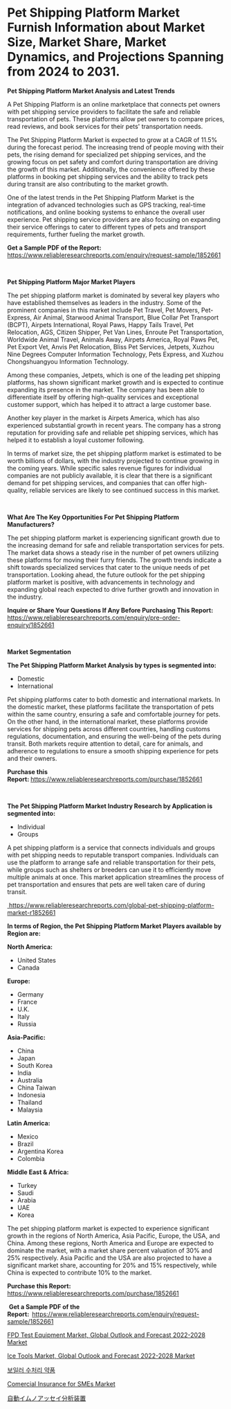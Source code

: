<p><h1>Pet Shipping Platform Market Furnish Information about Market Size, Market Share, Market Dynamics, and Projections Spanning from 2024 to 2031.</h1></p><p><strong>Pet Shipping Platform Market Analysis and Latest Trends</strong></p>
<p><p>A Pet Shipping Platform is an online marketplace that connects pet owners with pet shipping service providers to facilitate the safe and reliable transportation of pets. These platforms allow pet owners to compare prices, read reviews, and book services for their pets' transportation needs.</p><p>The Pet Shipping Platform Market is expected to grow at a CAGR of 11.5% during the forecast period. The increasing trend of people moving with their pets, the rising demand for specialized pet shipping services, and the growing focus on pet safety and comfort during transportation are driving the growth of this market. Additionally, the convenience offered by these platforms in booking pet shipping services and the ability to track pets during transit are also contributing to the market growth.</p><p>One of the latest trends in the Pet Shipping Platform Market is the integration of advanced technologies such as GPS tracking, real-time notifications, and online booking systems to enhance the overall user experience. Pet shipping service providers are also focusing on expanding their service offerings to cater to different types of pets and transport requirements, further fueling the market growth.</p></p>
<p><strong>Get a Sample PDF of the Report:&nbsp;</strong> <a href="https://www.reliableresearchreports.com/enquiry/request-sample/1852661">https://www.reliableresearchreports.com/enquiry/request-sample/1852661</a></p>
<p>&nbsp;</p>
<p><strong>Pet Shipping Platform Major Market Players</strong></p>
<p><p>The pet shipping platform market is dominated by several key players who have established themselves as leaders in the industry. Some of the prominent companies in this market include Pet Travel, Pet Movers, Pet-Express, Air Animal, Starwood Animal Transport, Blue Collar Pet Transport (BCPT), Airpets International, Royal Paws, Happy Tails Travel, Pet Relocation, AGS, Citizen Shipper, Pet Van Lines, Enroute Pet Transportation, Worldwide Animal Travel, Animals Away, Airpets America, Royal Paws Pet, Pet Export Vet, Anvis Pet Relocation, Bliss Pet Services, Jetpets, Xuzhou Nine Degrees Computer Information Technology, Pets Express, and Xuzhou Chongshuangyou Information Technology. </p><p>Among these companies, Jetpets, which is one of the leading pet shipping platforms, has shown significant market growth and is expected to continue expanding its presence in the market. The company has been able to differentiate itself by offering high-quality services and exceptional customer support, which has helped it to attract a large customer base.</p><p>Another key player in the market is Airpets America, which has also experienced substantial growth in recent years. The company has a strong reputation for providing safe and reliable pet shipping services, which has helped it to establish a loyal customer following.</p><p>In terms of market size, the pet shipping platform market is estimated to be worth billions of dollars, with the industry projected to continue growing in the coming years. While specific sales revenue figures for individual companies are not publicly available, it is clear that there is a significant demand for pet shipping services, and companies that can offer high-quality, reliable services are likely to see continued success in this market.</p></p>
<p>&nbsp;</p>
<p><strong>What Are The Key Opportunities For Pet Shipping Platform Manufacturers?</strong></p>
<p><p>The pet shipping platform market is experiencing significant growth due to the increasing demand for safe and reliable transportation services for pets. The market data shows a steady rise in the number of pet owners utilizing these platforms for moving their furry friends. The growth trends indicate a shift towards specialized services that cater to the unique needs of pet transportation. Looking ahead, the future outlook for the pet shipping platform market is positive, with advancements in technology and expanding global reach expected to drive further growth and innovation in the industry.</p></p>
<p><strong>Inquire or Share Your Questions If Any Before Purchasing This Report:</strong> <a href="https://www.reliableresearchreports.com/enquiry/pre-order-enquiry/1852661">https://www.reliableresearchreports.com/enquiry/pre-order-enquiry/1852661</a></p>
<p>&nbsp;</p>
<p><strong>Market Segmentation</strong></p>
<p><strong>The Pet Shipping Platform Market Analysis by types is segmented into:</strong></p>
<p><ul><li>Domestic</li><li>International</li></ul></p>
<p><p>Pet shipping platforms cater to both domestic and international markets. In the domestic market, these platforms facilitate the transportation of pets within the same country, ensuring a safe and comfortable journey for pets. On the other hand, in the international market, these platforms provide services for shipping pets across different countries, handling customs regulations, documentation, and ensuring the well-being of the pets during transit. Both markets require attention to detail, care for animals, and adherence to regulations to ensure a smooth shipping experience for pets and their owners.</p></p>
<p><strong>Purchase this Report:&nbsp;</strong><a href="https://www.reliableresearchreports.com/purchase/1852661">https://www.reliableresearchreports.com/purchase/1852661</a></p>
<p>&nbsp;</p>
<p><strong>The Pet Shipping Platform Market Industry Research by Application is segmented into:</strong></p>
<p><ul><li>Individual</li><li>Groups</li></ul></p>
<p><p>A pet shipping platform is a service that connects individuals and groups with pet shipping needs to reputable transport companies. Individuals can use the platform to arrange safe and reliable transportation for their pets, while groups such as shelters or breeders can use it to efficiently move multiple animals at once. This market application streamlines the process of pet transportation and ensures that pets are well taken care of during transit.</p></p>
<p><a href="https://www.reliableresearchreports.com/global-pet-shipping-platform-market-r1852661">&nbsp;https://www.reliableresearchreports.com/global-pet-shipping-platform-market-r1852661</a></p>
<p><strong>In terms of Region, the Pet Shipping Platform Market Players available by Region are:</strong></p>
<p>
    <p> <strong> North America: </strong>
        <ul>
            <li>United States</li>
            <li>Canada</li>
        </ul>
        </p> 
    <p> <strong> Europe: </strong>
        <ul>
            <li>Germany</li>
            <li>France</li>
            <li>U.K.</li>
            <li>Italy</li>
            <li>Russia</li>
        </ul>
        </p> 
    <p> <strong> Asia-Pacific: </strong>
        <ul>
            <li>China</li>
            <li>Japan</li>
            <li>South Korea</li>
            <li>India</li>
            <li>Australia</li>
            <li>China Taiwan</li>
            <li>Indonesia</li>
            <li>Thailand</li>
            <li>Malaysia</li>
        </ul>
        </p> 
    <p> <strong> Latin America: </strong>
        <ul>
            <li>Mexico</li>
            <li>Brazil</li>
            <li>Argentina Korea</li>
            <li>Colombia</li>
        </ul>
        </p> 
    <p> <strong> Middle East & Africa: </strong>
        <ul>
            <li>Turkey</li>
            <li>Saudi</li>
            <li>Arabia</li>
            <li>UAE</li>
            <li>Korea</li>
        </ul>
    </p>
    </p>
<p><p>The pet shipping platform market is expected to experience significant growth in the regions of North America, Asia Pacific, Europe, the USA, and China. Among these regions, North America and Europe are expected to dominate the market, with a market share percent valuation of 30% and 25% respectively. Asia Pacific and the USA are also projected to have a significant market share, accounting for 20% and 15% respectively, while China is expected to contribute 10% to the market.</p></p>
<p><strong>Purchase this Report: </strong><a href="https://www.reliableresearchreports.com/purchase/1852661">https://www.reliableresearchreports.com/purchase/1852661</a></p>
<p>&nbsp;<strong>Get a Sample PDF of the Report:&nbsp;&nbsp;</strong><a href="https://www.reliableresearchreports.com/enquiry/request-sample/1852661">https://www.reliableresearchreports.com/enquiry/request-sample/1852661</a></p>
<p><strong></strong></p>
<p><p><a href="https://www.linkedin.com/pulse/fpd-test-equipment-market-global-outlook-forecast-2022-2028-avq9e">FPD Test Equipment Market, Global Outlook and Forecast 2022-2028 Market</a></p><p><a href="https://www.linkedin.com/pulse/ice-tools-market-global-outlook-forecast-2022-2028-research-xqknc">Ice Tools Market, Global Outlook and Forecast 2022-2028 Market</a></p><p><a href="https://medium.com/@frankfurter67567/%EB%B3%B4%EC%9D%BC%EB%9F%AC-%EC%88%98%EC%B2%98%EB%A6%AC-%ED%99%94%ED%95%99-%EC%95%BD%ED%92%88-%EC%8B%9C%EC%9E%A5-%EC%9C%A0%ED%98%95-%EC%9D%91%EC%9A%A9-%EB%B0%8F-%EC%A7%80%EB%A6%AC%EB%B3%84-%EC%A2%85%ED%95%A9-%ED%8F%89%EA%B0%80-68fd952d429a">보일러 수처리 약품</a></p><p><a href="https://github.com/peachesmcdowel1/Market-Research-Report-List-2/blob/main/comercial-insurance-for-smes-market.md">Comercial Insurance for SMEs Market</a></p><p><a href="https://medium.com/@cielostamm/%E8%87%AA%E5%8B%95%E5%85%8D%E7%96%AB%E6%B8%AC%E5%AE%9A%E5%88%86%E6%9E%90%E8%A3%85%E7%BD%AE%E5%B8%82%E5%A0%B4%E3%81%AE%E6%B4%9E%E5%AF%9F-%E5%B8%82%E5%A0%B4%E5%8B%95%E5%90%91-%E6%88%90%E9%95%B7-%E4%BA%88%E6%B8%AC-2024%E5%B9%B4%E3%81%8B%E3%82%892031%E5%B9%B4%E3%81%BE%E3%81%A7-4e14f61177e9">自動イムノアッセイ分析装置</a></p></p>